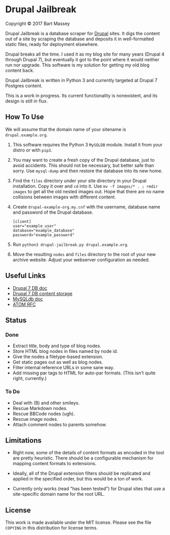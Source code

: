 # Drupal Jailbreak
Copyright &copy; 2017 Bart Massey

Drupal Jailbreak is a database scraper for
[Drupal](http://drupal.org) sites. It digs the content out
of a site by scraping the database and deposits it in
well-formatted static files, ready for deployment elsewhere.

Drupal breaks all the time. I used it as my blog site for
many years (Drupal 4 through Drupal 7), but eventually it
got to the point where it would neither run nor upgrade.
This software is my solution for getting my old blog content
back.

Drupal Jailbreak is written in Python 3 and currently
targeted at Drupal 7 Postgres content.

This is a work in progress. Its current functionality is
nonexistent, and its design is still in flux.

## How To Use

We will assume that the domain name of your sitename is
`drupal.example.org`.

1.  This software requires the Python 3 `MySQLDB`
    module. Install it from your distro or with `pip3`.

1.  You may want to create a fresh copy of the Drupal
    database, just to avoid accidents. This should not be
    necessary, but better safe than sorry. Use `mysql-dump`
    and then restore the database into its new home.

1.  Find the `files` directory under your site directory in
    your Drupal installation. Copy it over and `cd` into it.
    Use `mv -f images/* . ; rmdir images` to get all the old
    nested images out. Hope that there are no name
    collisions between images with different content.

1.  Create `drupal-example-org.my.cnf` with the username,
    database name and password of the Drupal database.
   
    ```
    [client]
    user="example_user"
    database="example_database"
    password="example_password"
    ```

1. Run `python3 drupal-jailbreak.py drupal.example.org`.

1. Move the resulting `nodes` and `files` directory to the
   root of your new archive website. Adjust your webserver
   configuration as needed.

## Useful Links

* [Drupal 7 DB doc](http://www.drupal.org/node/1785994#d7)
* [Drupal 7 DB content storage](http://drupal.stackexchange.com/a/6791)
* [MySQLdb doc](http://mysqlclient.readthedocs.io)
* [ATOM RFC](http://tools.ietf.org/html/rfc4287)

## Status

### Done

* Extract title, body and type of blog nodes.
* Store HTML blog nodes in files named by node id.
* Give the nodes a filetype-based extension.
* Get static pages out as well as blog nodes.
* Filter internal reference URLs in some sane way.
* Add missing par tags to HTML for auto-par formats.
  (This isn't quite right, currently.)

### To Do

* Deal with (B) and other smileys.
* Rescue Markdown nodes.
* Rescue BBCode nodes (ugh).
* Rescue image nodes.
* Attach comment nodes to parents somehow.

## Limitations

* Right now, some of the details of content formats as
  encoded in the tool are pretty heuristic.  There
  should be a configurable mechanism for mapping content
  formats to extensions.

* Ideally, all of the Drupal extension filters should be
  replicated and applied in the specified order, but this
  would be a ton of work.

* Currently only works (read "has been tested") for Drupal
  sites that use a site-specific domain name for the root
  URL.

## License

This work is made available under the MIT license. Please
see the file `COPYING` in this distribution for license terms.
